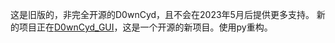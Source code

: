 这是旧版的，非完全开源的D0wnCyd，且不会在2023年5月后提供更多支持。
新的项目正在[D0wnCyd_GUI](https://github.com/Xiaoxiaoyu1321/D0wnCyd_GUI)，这是一个开源的新项目。使用py重构。
